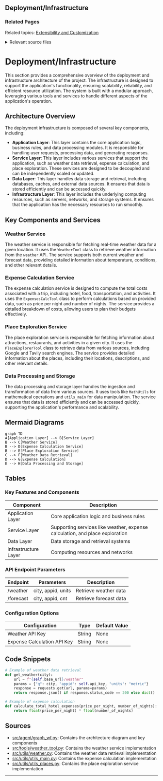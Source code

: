 ## Deployment/Infrastructure

### Related Pages

Related topics: [Extensibility and Customization](#page-10)





<details>
<summary>Relevant source files</summary>

- [src/agent/graph_wf.py](src/agent/graph_wf.py)
- [src/tools/weather_tool.py](src/tools/weather_tool.py)
- [src/utils/weather.py](src/utils/weather.py)
- [src/utils/utils_main.py](src/utils/utils_main.py)
- [src/utils/utils_places.py](src/utils/utils_places.py)
</details>

# Deployment/Infrastructure

This section provides a comprehensive overview of the deployment and infrastructure architecture of the project. The infrastructure is designed to support the application's functionality, ensuring scalability, reliability, and efficient resource utilization. The system is built with a modular approach, leveraging various tools and services to handle different aspects of the application's operation.

## Architecture Overview

The deployment infrastructure is composed of several key components, including:

- **Application Layer**: This layer contains the core application logic, business rules, and data processing modules. It is responsible for handling user requests, processing data, and generating responses.
- **Service Layer**: This layer includes various services that support the application, such as weather data retrieval, expense calculation, and place exploration. These services are designed to be decoupled and can be independently scaled or updated.
- **Data Layer**: This layer handles data storage and retrieval, including databases, caches, and external data sources. It ensures that data is stored efficiently and can be accessed quickly.
- **Infrastructure Layer**: This layer includes the underlying computing resources, such as servers, networks, and storage systems. It ensures that the application has the necessary resources to run smoothly.

## Key Components and Services

### Weather Service

The weather service is responsible for fetching real-time weather data for a given location. It uses the `WeatherTool` class to retrieve weather information from the `weather` API. The service supports both current weather and forecast data, providing detailed information about temperature, conditions, and other relevant details.

### Expense Calculation Service

The expense calculation service is designed to compute the total costs associated with a trip, including hotel, food, transportation, and activities. It uses the `ExpensesCalcTool` class to perform calculations based on provided data, such as price per night and number of nights. The service provides a detailed breakdown of costs, allowing users to plan their budgets effectively.

### Place Exploration Service

The place exploration service is responsible for fetching information about attractions, restaurants, and activities in a given city. It uses the `PlaceExplorerTool` class to retrieve data from various sources, including Google and Tavily search engines. The service provides detailed information about the places, including their locations, descriptions, and other relevant details.

### Data Processing and Storage

The data processing and storage layer handles the ingestion and transformation of data from various sources. It uses tools like `MathUtils` for mathematical operations and `utils_main` for data manipulation. The service ensures that data is stored efficiently and can be accessed quickly, supporting the application's performance and scalability.

## Mermaid Diagrams

```mermaid
graph TD
A[Application Layer] --> B[Service Layer]
B --> C[Weather Service]
B --> D[Expense Calculation Service]
B --> E[Place Exploration Service]
C --> F[Weather Data Retrieval]
D --> G[Expense Calculation]
E --> H[Data Processing and Storage]
```

## Tables

### Key Features and Components

| Component | Description |
|----------|-------------|
| Application Layer | Core application logic and business rules |
| Service Layer | Supporting services like weather, expense calculation, and place exploration |
| Data Layer | Data storage and retrieval systems |
| Infrastructure Layer | Computing resources and networks |

### API Endpoint Parameters

| Endpoint | Parameters | Description |
|---------|-------------|-------------|
| /weather | city, appid, units | Retrieve weather data |
| /forecast | city, appid, cnt | Retrieve forecast data |

### Configuration Options

| Configuration | Type | Default Value |
|--------------|------|----------------|
| Weather API Key | String | None |
| Expense Calculation API Key | String | None |

## Code Snippets

```python
# Example of weather data retrieval
def get_weather(city):
    url = f"{self.base_url}/weather"
    params = {"q": city, "appid": self.api_key, "units": "metric"}
    response = requests.get(url, params=params)
    return response.json() if response.status_code == 200 else dict()
```

```python
# Example of expense calculation
def calculate_total_hotel_expenses(price_per_night, number_of_nights):
    return float(price_per_night) * float(number_of_nights)
```

## Sources

- [src/agent/graph_wf.py](src/agent/graph_wf.py): Contains the architecture diagram and key components
- [src/tools/weather_tool.py](src/tools/weather_tool.py): Contains the weather service implementation
- [src/utils/weather.py](src/utils/weather.py): Contains the weather data retrieval implementation
- [src/utils/utils_main.py](src/utils/utils_main.py): Contains the expense calculation implementation
- [src/utils/utils_places.py](src/utils/utils_places.py): Contains the place exploration service implementation

---

